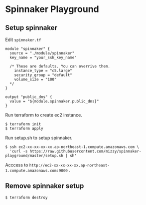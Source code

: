 # Spinnaker Playground

## Setup spinnaker

Edit `spinnaker.tf`

```hcl
module "spinnaker" {
  source = "./module/spinnaker"
  key_name = "your_ssh_key_name"
  
  /* These are defaults. You can overrive them.
    instance_type = "c5.large"
    security_group = "default"
    volume_size = "100"
  */
}

output "public_dns" {
  value = "${module.spinnaker.public_dns}"
}
```

Run terraform to create ec2 instance.

```
$ terraform init
$ terraform apply
```

Run setup.sh to setup spinnaker.

```
$ ssh ec2-xx-xx-xx-xx.ap-northeast-1.compute.amazonaws.com \
  'curl -s https://raw.githubusercontent.com/mizzy/spinnaker-playground/master/setup.sh | sh'
```

Acccess to `http://ec2-xx-xx-xx-xx.ap-northeast-1.compute.amazonaws.com:9000` .


## Remove spinnaker setup

```
$ terraform destroy
```

